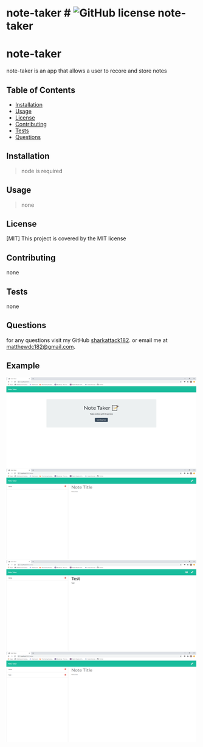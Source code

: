 # note-taker #  ![GitHub license](https://img.shields.io/badge/license-MIT-blue.svg) note-taker
 # note-taker

 note-taker is an app that allows a user to recore and store notes
 
 ## Table of Contents
 * [Installation](#Installation)
 * [Usage](#Usage)
 * [License](#License)
 * [Contributing](#Contributing)
 * [Tests](#Tests)
 * [Questions](#Questions)
 
 
 ## Installation
 
 > node is required
 
 
 ## Usage
 
 > none
 
 
 ## License
 [MIT]  This project is covered by the MIT license
 
 ## Contributing
 none
 
 ## Tests
 none

 ## Questions
 for any questions visit my GitHub [sharkattack182](https://github.com/sharkattack182).
 or email me at matthewdc182@gmail.com.

 ## Example

  <img src="public/assets/imgs/Capture.PNG" alt="example1" width="500" height="237"/>
  <br>
  <img src="public/assets/imgs/Capture2.PNG" alt="example1" width="500" height="237"/>
  <br> 
  <img src="public/assets/imgs/Capture3.PNG" alt="example1" width="500" height="237"/>
  <br>
  <img src="public/assets/imgs/Capture4.PNG" alt="example1" width="500" height="237"/>

 